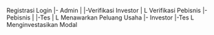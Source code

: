 Registrasi
Login
    |- Admin
    |   |-Verifikasi Investor
    |   L Verifikasi Pebisnis
    |- Pebisnis
    |   |-Tes
    |   L Menawarkan Peluang Usaha
    |- Investor
        |-Tes
        L Menginvestasikan Modal